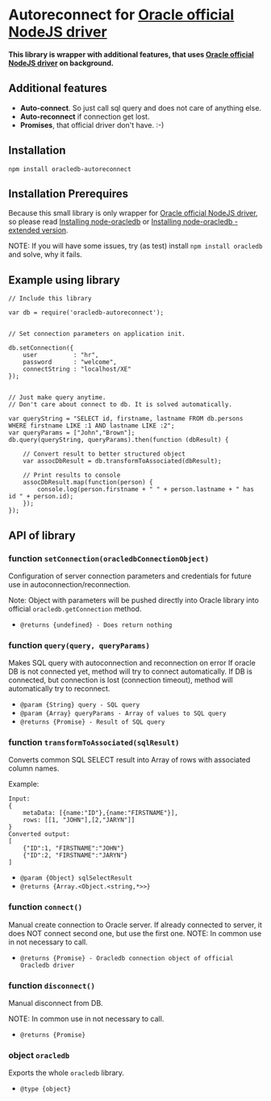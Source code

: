 Autoreconnect for [Oracle official NodeJS driver](https://github.com/oracle/node-oracledb)
=================================================

__This library is wrapper with additional features, that uses [Oracle official NodeJS driver](https://github.com/oracle/node-oracledb) on background.__

Additional features
------------------

- __Auto-connect__. So just call sql query and does not care of anything else. 
- __Auto-reconnect__ if connection get lost.
- __Promises__, that official driver don't have. :-)


Installation
------------

    npm install oracledb-autoreconnect

Installation Prerequires
------------------------

Because this small library is only wrapper for [Oracle official NodeJS driver](https://github.com/oracle/node-oracledb), so please read [Installing node-oracledb](https://github.com/oracle/node-oracledb#-3-installation) or [Installing node-oracledb - extended version](https://github.com/oracle/node-oracledb/blob/master/INSTALL.md).
 
NOTE: If you will have some issues, try (as test) install `npm install oracledb` and solve, why it fails.


Example using library
---------------------

    // Include this library
    
    var db = require('oracledb-autoreconnect');


    // Set connection parameters on application init.

    db.setConnection({
        user          : "hr",
        password      : "welcome",
        connectString : "localhost/XE"
    });


    // Just make query anytime.
    // Don't care about connect to db. It is solved automatically.

    var queryString = "SELECT id, firstname, lastname FROM db.persons WHERE firstname LIKE :1 AND lastname LIKE :2";
    var queryParams = ["John","Brown"];
    db.query(queryString, queryParams).then(function (dbResult) {
    
        // Convert result to better structured object
        var assocDbResult = db.transformToAssociated(dbResult);
        
        // Print results to console
        assocDbResult.map(function(person) {
            console.log(person.firstname + " " + person.lastname + " has id " + person.id);
        });
    });


API of library
--------------

### function `setConnection(oracledbConnectionObject)`

Configuration of server connection parameters and credentials for future use in autoconnection/reconnection.

Note: Object with parameters will be pushed directly into Oracle library into official `oracledb.getConnection` method.

* `@returns {undefined} - Does return nothing`


### function `query(query, queryParams)`

Makes SQL query with autoconnection and reconnection on error
If oracle DB is not connected yet, method will try to connect automatically.
If DB is connected, but connection is lost (connection timeout), method will automatically try to reconnect.
 
* `@param {String} query - SQL query`
* `@param {Array} queryParams - Array of values to SQL query`
* `@returns {Promise} - Result of SQL query`

### function `transformToAssociated(sqlResult)`

Converts common SQL SELECT result into Array of rows with associated column names.

Example:

    Input:
    {
        metaData: [{name:"ID"},{name:"FIRSTNAME"}],
        rows: [[1, "JOHN"],[2,"JARYN"]]
    }
    Converted output:
    [
        {"ID":1, "FIRSTNAME":"JOHN"}
        {"ID":2, "FIRSTNAME":"JARYN"}
    ]
    
* `@param {Object} sqlSelectResult`
* `@returns {Array.<Object.<string,*>>}`


### function `connect()`

Manual create connection to Oracle server. If already connected to server, it does NOT connect second one, but use the first one.
NOTE: In common use in not necessary to call.

* `@returns {Promise} - Oracledb connection object of official Oracledb driver`


### function `disconnect()`

Manual disconnect from DB.

NOTE: In common use in not necessary to call.

* `@returns {Promise}`


### object `oracledb`

Exports the whole `oracledb` library.

* `@type {object}`

